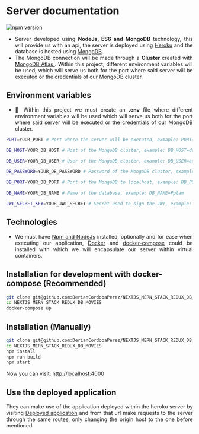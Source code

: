 # Server documentation

[![npm version](https://badge.fury.io/js/babylonjs.svg)](https://nodejs.org/es/)

- <div align="justify">
    Server developed using <b>NodeJs, ES6 and MongoDB</b> technology, this will provide us with an api, the server is deployed using <a href="https://www.heroku.com">Heroku</a> and the database is hosted using <a href="https://www.mongodb.com">MongoDB</a>.
  </div>

- <div align="justify">
    The MongoDB connection will be made through a <b>Cluster</b> created with <a href="https://www.mongodb.com/atlas/database">MongoDB Atlas </a>. Within this project, different environment variables will be used, which will serve us both for the port where said server will be executed or the credentials of our MongoDB cluster.
  </div>

## Environment variables

- <div align="justify">
    📝  Within this project we must create an <b>.env</b> file where different environment variables will be used which will serve us both for the port where said server will be executed or the credentials of our MongoDB cluster.
  </div>

```bash
PORT=YOUR_PORT # Port where the server will be executed, exmaple: PORT=3000

DB_HOST=YOUR_DB_HOST # Host of the MongoDB cluster, example: DB_HOST=ds151208.mlab.com or localhost

DB_USER=YOUR_DB_USER # User of the MongoDB cluster, example: DB_USER=admin

DB_PASSWORD=YOUR_DB_PASSWORD # Password of the MongoDB cluster, example: DB_PASSWORD=admin

DB_PORT=YOUR_DB_PORT # Port of the MongoDB to localhost, example: DB_PORT=27017

DB_NAME=YOUR_DB_NAME # Name of the database, example: DB_NAME=Pplam

JWT_SECRET_KEY=YOUR_JWT_SECRET # Secret used to sign the JWT, example: JWT_SECRET_KEY=secret
```

## Technologies

- <div align="justify">
    We must have <a href="https://nodejs.org/es/" target="_blank">Npm and NodeJs</a> installed, optionally and for ease when executing our application, <a href="https://www.docker.com/" target="_blank">Docker</a> and <a href="https://docs.docker.com/compose/install/" target="_blank">docker-compose</a> could be installed with which we will encapsulate our server within virtual containers.
  </div>

## Installation for development with docker-compose (Recommended)

```bash
git clone git@github.com:DerianCordobaPerez/NEXTJS_MERN_STACK_REDUX_DB_MOVIES.git
cd NEXTJS_MERN_STACK_REDUX_DB_MOVIES
docker-compose up
```

## Installation (Manually)

```bash
git clone git@github.com:DerianCordobaPerez/NEXTJS_MERN_STACK_REDUX_DB_MOVIES.git
cd NEXTJS_MERN_STACK_REDUX_DB_MOVIES
npm install
npm run build
npm start
```

<div align="justify">
  Now you can visit: <a href="http://localhost:4000" target="_blank">http://localhost:4000</a>
</div>

## Use the deployed application

<div align="justify">
  They can make use of the application deployed within the heroku server by visiting <a href="https://movies-api-pplam.herokuapp.com/" target="_blank">Deployed application</a> and from that url make requests to the server through the same routes, only changing the origin host to the one before mentioned
</div>

